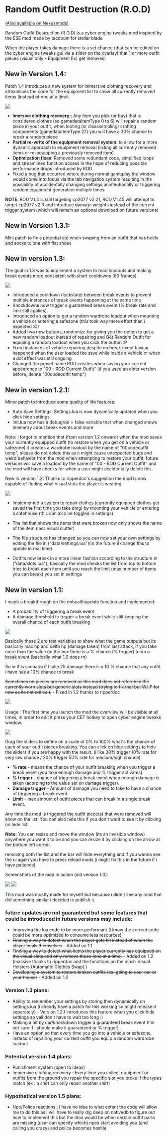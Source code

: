 
﻿
# Random Outfit Destruction (R.O.D) 
[(Also available on Nexusmods)](https://www.nexusmods.com/cyberpunk2077/mods/22660)

Random Outfit Destruction (R.O.D) is a cyber engine tweaks mod inspired by the ESE﻿ mod made by tacobum for stellar blade

When the player takes damage there is a set chance (that can be edited on the cyber engine tweaks gui via a slider on the overlay)﻿ that 1 or more outfit pieces (visual only - Equipment Ex) get removed.

## New in Version 1.4:

Patch 1.4 introduces a new system for immersive clothing recovery and streamlines the code for the equipment list to show all currently removed items (instead of one at a time)

![](https://i.imgur.com/FSZemRU.png)

- __**Imersive clothing recovery:**__: Any item you pick (or buy) that is considered clothes (so gamedataItemType 0 to 6) will repair a random piece in your outfit, when looting (or disassembling) crafting components (gamedataItemType 27) you will have a 30% chance to repair a random piece
- __**Partial re-write of the equipment removal system**__: to allow for a more dynamic approach to equipment removal (listing all currently removed items or re-equipping a previously removed item)
- __**Optimization fixes**__: Removed some redundant code, simplified loops and streamlined function access in the hope of reducing possible performance drops introduced by ROD
- Fixed a bug that occurred where during normal gameplay the window would come into focus via the tab navigation system resulting in the possibility of accidentally changing settings unintentionally or triggering random equipment generation multiple times

**NOTE**: ROD V1.4 is still targeting cp2077 v2.21, ROD V1.45 will attempt to target cp2077 v2.3 and introduce damage weights instead of the current trigger system (which will remain an optional download on future versions)

## New in Version 1.3.1:
Mini patch to fix a potential ctd when swaping from an outfit that has heels and socks to one with flat shoes

## New in version 1.3:
The goal in 1.3 was to implement a system to read loadouts and making break events more consistent with short cooldowns (60 frames)

![](https://i.imgur.com/IspZe3X.png)

- introduced a cooldown (lockstate) between break events to prevent multiple instances of break events happening at the same time
- Knockdowns now trigger a guaranteed break event (% break rate and limit still applies)
- Introduced an option to get a random wardrobe loadout when mounting a vehicle or entering a safezone (this took way more effort than i expected :O)
- Added two new buttons, randomize for giving you the option to get a new random loadout instead of repairing and Get Random Outfit for equiping a random loadout when you click the button :P
- Fixed instances of vehicle repairing despite no break event having happened when the user loaded the save while inside a vehicle or when a dot effect was still ongoing
- Changed the preset name ROD creates when saving your current appearence to "00 - ROD Current Outfit" (if you used an older version before, delete "00codeoutfit temp")

## New in version 1.2.1:
Minor patch to introduce some quality of life features:

- Auto Save Settings: Settings.lua is now dynamically updated when you click hide settings
- Init.lua now has a debugrod = false variable that when changed shows telemetry about break events and more

Note: I forgot to mention that (from version 1.2 onward) when the mod saves your currently equipped outfit (to restore when you get on a vehicle or safezone) it creates a wardrobe loadout by the name of "00codeoutfit temp", please do not delete this as it might cause unexpected bugs and weird behavior from the mod when attempting to restore your outfit, future versions will save a loadout by the name of "00 - ROD Current Outfit" and the mod will have checks for when a user might accidentally delete this.

New in version 1.2:
Thanks to ripperdoc's suggestion the mod is now capable of finding what visual slots the player is wearing

![](https://i.imgur.com/pcLCoNb.png)

- Implemented a system to repair clothes (currently equipped clothes get saved the first time you take dmg) by mounting your vehicle or entering a safehouse (this can also be toggled in settings)

- The list that shows the items that were broken now only shows the name of the item (less visual clutter)

- The file structure has changed so you can now set your own settings by editing the file in ("data/settings.lua")﻿(in the future il change this to update in real time)

- Outfits now break in a more linear fashion according to the structure in ("data/slots.lua"), basically the mod checks the list from top to bottom tries to break each item until you reach the limit (max number of items you can break) you set in settings

## New in version 1.1:
I made a breakthrough on the onhealthupdate function and implemented:

- A probability of triggering a break event
- A damage threshold to trigger a break event while still keeping the overall chance of each outfit breaking

![](https://i.imgur.com/qw1iGD3.png)

Basically these 2 are test variables to show what the game outputs but its basically max hp and delta hp (damage taken) from last attack, if you take more than the value on the box there is a % chance (% trigger) to do a break event (basically what 1.0 does rn)

So in this scenario if i take 25 damage there is a 10 % chance that any outfit i have has a 10% chance to break﻿

~~Sometimes no pieces are removed as this mod does not reference the currently worn slots but generic slots instead (trying to fix that but W.I.P for now as its not critical).~~ - Fixed in 1.2 thanks to ripperdoc

﻿﻿﻿﻿![](https://i.imgur.com/7USuzBv.png)

Usage : The first time you launch the mod the overview will be visible at all times, in order to edit it press your CET hotkey to open cyber engine tweaks window.

![](https://i.imgur.com/UyDf1gK.png)

Drag the sliders to define on a scale of 0% to 100% what's the chance of each of your outfit pieces breaking.
You can click on hide settings to hide the sliders if you are happy with the result.
(i like 30% trigger 10% rate for very low chance / 20% trigger 50% rate for medium/high chance).

- **% rate** - means the chance of your outfit breaking when you trigger a break event (you take enough damage and % trigger activates).
- **% trigger** - chance of triggering a break event when enough damage is taken (acording to the value set on damage trigger).
- **Damage trigger** - Amount of damage you need to take to have a chance of triggering a break event.
- **Limit** - max amount of outfit pieces that can break in a single break event.

Any time the mod is triggered the outfit piece(s) that were removed will show on the list.
You can also hide this if you don't want to see it by clicking on hide list.

**Note:** You can resize and move the window (its an invisible window) anywhere you want it to be and you can resize it by clicking on the arrow at the bottom left corner.

removing both the list and the bar will hide everything and if you wanna see the ui again you have to press reload mods (i might fix this in the future if i have patience)

Screenshots of the mod in action (old version 1.0):

﻿![](https://i.imgur.com/zido0sJ.jpeg)
![](https://i.imgur.com/NGvQhvB.jpeg)

This mod was mostly made for myself but because i didn't see any mod that did something similar i decided to publish it.

### future updates are not guaranteed but some features that could be introduced in future versions may include:

- Improving the lua code to be more performant (i know the current code could be more optimized to consume less resources)
- ~~Finding a way to detect when the player gets hit instead of when the player heals themselves~~ - Added on 1.1
- ~~Finding a way to detect what items the player currently has equipped on the visual slots and only remove those (one at a time)~~ - Added on 1.2 (massive thanks to ripperdoc﻿ and the functions on the mod : Visual Holsters (Automatic Clothes Swap) )
- ~~Developing a system to restore broken outfits (ex: going to your car or your house)~~ - Added on 1.2

### Version 1.3 plans:
- Ability to remember your settings by storing then dynamically on settings.lua (i already have a patch for this working so might release it separately) - Version 1.2.1 introduces this feature when you click hide settings so yall don't have to wait too long :)
- Making a hit by car/knockdown trigger a guaranteed break event (I'm not sure if i should make it guaranteed or % trigger)
- Have an option so that every time you go into a vehicle or safezone, instead of repairing your current outfit you equip a random wardrobe loadout

### Potential version 1.4 plans:
- Punishment system (open to ideas)
- Immersive clothing recovery : Every time you collect equipment or outfits from the ground you repair the specific slot you broke if the types match (ex : a shirt can only repair another shirt)

### Hypothetical version 1.5 plans:
- Npc/Police reactions : I have no idea to what extent the code will allow me to do this as i will have to really dig deep on nativedb to figure out how to implement this but the idea would be when certain outfit parts are missing (user can specify which) npcs start avoiding you (and calling you crazy) and police becomes hostile
